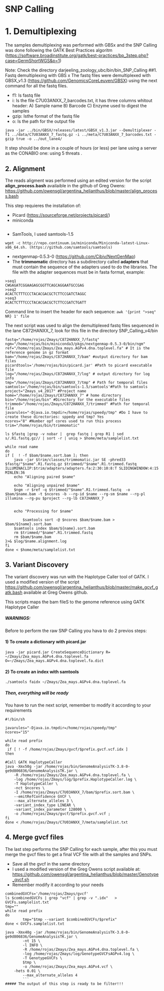 # SNP Calling
# 1. Demultiplexing
The samples demultiplexing was performed with GBSx and the SNP Calling was done following the GATK Best Practices algoritm (https://software.broadinstitute.org/gatk/best-practices/bp_3step.php?case=GermShortWGS&p=1)

Note: Check the directory darjeeling_zoology_ubc/bin/bin_SNP_Calling
##1. Fastq demultiplexing with GBS x
The fastq files were demultiplexed with GBSX_v1.3 (https://github.com/GenomicsCoreLeuven/GBSX) using the next command for all  the fastq files.
 - f1: Is fastq file 
 - i: Is the file C7U03ANXX_7_barcodes.txt, it has three columns whitout header:
A) Sample name
B) Barcode
C) Enzyme used to digest the samples
 - gzip: Isthe format of the fastq file
 - o: Is the path for the output file

```
java -jar ../bin/GBSX/releases/latest/GBSX_v1.3.jar --Demultiplexer -f1 ../data/C7U03ANXX_7_fastq.gz -i ../meta/C7U03ANXX_7_barcodes.txt -gzip true -o ../out_lane4/
```
It step should be done in a couple of hours (or less) per lane using  a server as the CONABIO one: using 5 threats .
## 2. Alignment
The  reads aligment was performed using an edited version for the script **align_process.bash**
availaible in the github of Greg Owens: https://github.com/owensgl/argentina_helianthus/blob/master/align_process.bash

This step requieres the installation of:
- Picard (https://sourceforge.net/projects/picard/)
- miniconda
 ```wget -c http://repo.continuum.io/miniconda/Miniconda-latest-Linux-x86_64.sh
   ```
- SamTools, I used samtools-1.5
 ```
wget -c http://repo.continuum.io/miniconda/Miniconda-latest-Linux-x86_64.sh. (https://github.com/samtools/samtools)
 ```
- nextgenmap-0.5.3-0 (https://github.com/Cibiv/NextGenMap)
- The **trimmomatic** directory has  a subdirectory called **adapters** that must contain the sequence of the adapters used to do the libraries. The file with the adapter sequences  must be in fasta format, example:
```
>seq1
CWGAGATCGGAAGAGCGGTTCAGCAGGAATGCCGAG
>seq2
ACACTCTTTCCCTACACGACGCTCTTCCGATCTAGGC
>seq3
ACACTCTTTCCCTACACGACGCTCTTCCGATCTGATT
```

Command line to insert the header for each sequence:
```awk '{print ">seq" NR} 1' file```

The next script was used to align the demultiplexed fastq files sequenced in the lane C872HANXX_7, look for this file  in the directory SNP_Calling_v4/bin

```
fastq="/home/rojas/Zmays/C872HANXX_7/fastq"
ngm="/home/rojas/bin/miniconda3/pkgs/nextgenmap-0.5.3-0/bin/ngm"
ref="/home/rojas/Zmays/Zea_mays.AGPv4.dna.toplevel.fa" # It is the reference genome in gz format
bam="/home/rojas/Zmays/C872HANXX_7/bam" #output directory for bam files
picardtools='/home/rojas/bin/picard.jar' #Path to picard executable file
log="/home/rojas/Zmays/C872HANXX_7/log" # output directory for log info
tmp="/home/rojas/Zmays/C872HANXX_7/tmp" # Path for temporal files
samtools='/home/rojas/bin/samtools-1.5/samtools'#Path to samtools
project="Zmays_v4_2017" #Project name
home="/home/rojas/Zmays/C872HANXX_7" # home directory
bin="/home/rojas/bin" #Directory for the executable files
trimmed="/home/rojas/Zmays/C872HANXX_7/trimmed" #Path for temporal file
javarules="-Djava.io.tmpdir=/home/rojas/speedy/tmp" #Do I have to create these directories: sppedy and tmp? Yes
ncores="8" #Number opf cores used to run this process
trim="/home/rojas/bin/trimmomatic" 

ls $fastq |grep -v nobar |  grep fastq | grep R1 | sed s/.R1.fastq.gz// | sort -r | uniq > $home/meta/samplelist.txt

while read name
do
if [  ! -f $bam/$name.sort.bam ]; then 
	java -jar $trim/classes/trimmomatic.jar SE -phred33 $fastq/"$name".R1.fastq.gz $trimmed/"$name".R1.trimmed.fastq ILLUMINACLIP:$trim/adapters/adapters.fa:2:30:10:8:T SLIDINGWINDOW:4:15 MINLEN:36
    echo "Aligning paired $name"

    echo "Aligning unpaired $name"
    $ngm -r $ref -q $trimmed/"$name".R1.trimmed.fastq  -o $bam/$name.bam -t $ncores -b --rg-id $name --rg-sm $name --rg-pl illumina --rg-pu $project --rg-lb C872HANXX_7


    echo "Processing for $name"

        $samtools sort -@ $ncores $bam/$name.bam > $bam/${name}.sort.bam 
	$samtools index $bam/${name}.sort.bam
	rm $trimmed/"$name".R1.trimmed.fastq
	rm $bam/$name.bam
}>& $log/$name.alignment.log
fi
done < $home/meta/samplelist.txt
```


## 3. Variant Discovery 
The variant discovery was run with the Haplotype Caller tool of GATK. I used a modified version of the script https://github.com/owensgl/argentina_helianthus/blob/master/make_gcvf_gatk.bash available at Greg Owens github.

This scripts maps the bam fileS to the genome reference using GATK Haplotype Caller
##### WARNINGS:
Before to perform the raw SNP Calling you hava to do 2 previos steps:
#### 1) To create a dictionary with picard.jar
```
java -jar picard.jar CreateSequenceDictionary R= ~/Zmays/Zea_mays.AGPv4.dna.toplevel.fa O=~/Zmays/Zea_mays.AGPv4.dna.toplevel.fa.dict
```
#### 2) To create an index with samtools
```
./samtools faidx ~/Zmays/Zea_mays.AGPv4.dna.toplevel.fa
```
##### Then, everything will be ready
You have to run the next script, remember to modify it according to your requirements

```
#!/bin/sh

javarules="-Djava.io.tmpdir=/home/rojas/speedy/tmp"
ncores="15"

while read prefix
do
 if [ ! -f /home/rojas/Zmays/gvcf/$prefix.gvcf.vcf.idx ]
then

#Call GATK HaplotypeCaller
java -Xmx50g -jar /home/rojas/bin/GenomeAnalysisTK-3.8-0-ge9d806836/GenomeAnalysisTK.jar \
	-R /home/rojas/Zmays/Zea_mays.AGPv4.dna.toplevel.fa \
	-log /home/rojas/Zmays/log/$prefix.HaplotypeCaller.log \
	-T HaplotypeCaller \
	-nct $ncores \
	-I /home/rojas/Zmays/C7U03ANXX_7/bam/$prefix.sort.bam \
	--emitRefConfidence GVCF \
	--max_alternate_alleles 3 \
	-variant_index_type LINEAR \
	-variant_index_parameter 128000 \
	-o /home/rojas/Zmays/gvcf/$prefix.gvcf.vcf ;
fi
done < /home/rojas/Zmays/C7U03ANXX_7/meta/samplelist.txt
```
## 4. Merge gvcf files
The last step performs the SNP Calling for each sample, after this you must merge the gvcf files to get a final VCF file with all the samples and SNPs. 
- Save all the gvcf in the same directory
- I used a modified version of the Greg Owens script available at:
https://github.com/owensgl/argentina_helianthus/blob/master/Genotype_gvcf.sh
- Remember modify it according to your needs

```
combinedGVCFs='/home/rojas/Zmays/gvcf'
ls $combinedGVCFs | grep "vcf" | grep -v ".idx"   > GVCFs.samplelist.txt
tmp=""
while read prefix
do
        tmp="$tmp --variant $combinedGVCFs/$prefix"
done < GVCFs.samplelist.txt

java -Xmx40g -jar /home/rojas/bin/GenomeAnalysisTK-3.8-0-ge9d806836/GenomeAnalysisTK.jar \
        -nt 15 \
        -l INFO \
        -R /home/rojas/Zmays/Zea_mays.AGPv4.dna.toplevel.fa \
        -log /home/rojas/Zmays/log/GenotypeGVCFsAGPv4.log \
        -T GenotypeGVCFs \
        $tmp \
        -o /home/rojas/Zmays/Zea_mays.AGPv4.vcf \
	-hets 0.01 \
        --max_alternate_alleles 4
        ```
##### The output of this step is ready to be filter!!!
